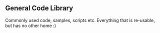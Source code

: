## General Code Library
Commonly used code, samples, scripts etc.
Everything that is re-usable, but has no other home :)
